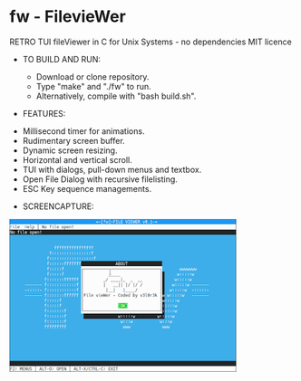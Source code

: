 # fw - FilevieWer

RETRO TUI fileViewer in C for Unix Systems - no dependencies
MIT licence

- TO BUILD AND RUN:

    * Download or clone repository.
    * Type "make" and "./fw" to run.
    * Alternatively, compile with "bash build.sh".
    

- FEATURES:
* Millisecond timer for animations.
* Rudimentary screen buffer. 
* Dynamic screen resizing.
* Horizontal and vertical scroll.
* TUI with dialogs, pull-down menus and textbox.
* Open File Dialog with recursive filelisting.
* ESC Key sequence managements.

- SCREENCAPTURE:

![Alt text](fw.png?raw=true "Demo")

